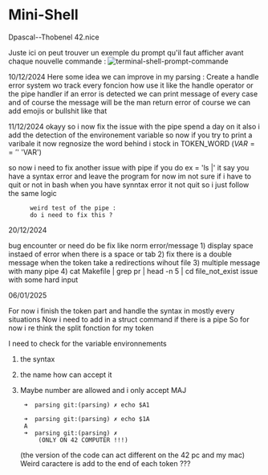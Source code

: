 # Mini-Shell
 Dpascal--Thobenel 42.nice

Juste ici on peut trouver un exemple du prompt qu'il faut afficher avant chaque nouvelle commande :
![terminal-shell-prompt-commande](https://github.com/user-attachments/assets/0b1883eb-6fed-41c2-91b1-8842fb6fa066)


10/12/2024
Here some idea we can improve in my parsing :
		Create a handle error system wo track every foncion how use it like
               the handle operator or the pipe handler
          if an error is detected we can print message of every case 
          and of course the message will be the man return error of course 
          we can add emojis or bullshit like that

           
11/12/2024
okayy so i now fix the issue with the pipe spend a day on it
also i add the detection of the environement variable so now if you try to print a varibale it now regnosize the word behind i stock in TOKEN_WORD ($VAR == '$' 'VAR')

so now i need to fix another issue with pipe if you do 
ex = 'ls |' it say you have a syntax error and leave the program for now im not sure if i have to quit or not
in bash when you have synntax error it not quit so i just follow the same logic

          weird test of the pipe :
          do i need to fix this ?
     
20/12/2024

bug encounter or need do be fix like norm error/message
     1) display space instaed of error when there is a space or tab
     2) fix there is a double message when the token take a redirections wihout file
     3) multiple message with many pipe
     4) cat Makefile | grep pr | head -n 5 | cd file_not_exist 
          issue with some hard input

06/01/2025

For now i finish the token part and handle the syntax 
in mostly every situations
Now i need to add in a struct command if there is a pipe
So for now i re think the split fonction for my token


I need to check for the variable environnements
1) the syntax
2) the name how can accept it
3) Maybe number are allowed and i only accept MAJ

		➜  parsing git:(parsing) ✗ echo $A1  

		➜  parsing git:(parsing) ✗ echo $1A
		A
		➜  parsing git:(parsing) ✗ 
			(ONLY ON 42 COMPUTER !!!)
	(the version of the code can act different on the 42 pc and my mac)
	Weird caractere is add to the end of each token ???


